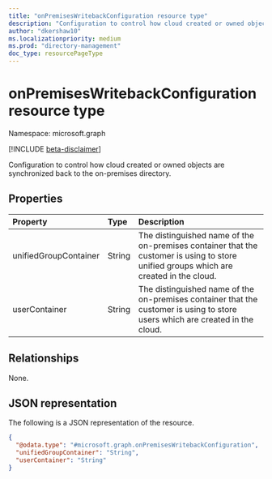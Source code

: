 ```yaml
---
title: "onPremisesWritebackConfiguration resource type"
description: "Configuration to control how cloud created or owned objects are synchronized back to the on-premises directory."
author: "dkershaw10"
ms.localizationpriority: medium
ms.prod: "directory-management"
doc_type: resourcePageType
---
```


# onPremisesWritebackConfiguration resource type

Namespace: microsoft.graph

[!INCLUDE [beta-disclaimer](../../includes/beta-disclaimer.md)]

Configuration to control how cloud created or owned objects are synchronized back to the on-premises directory.

## Properties

| Property              | Type   | Description                                                                                                                            |
| :-------------------- | :----- | :------------------------------------------------------------------------------------------------------------------------------------- |
| unifiedGroupContainer | String | The distinguished name of the on-premises container that the customer is using to store unified groups which are created in the cloud. |
| userContainer         | String | The distinguished name of the on-premises container that the customer is using to store users which are created in the cloud.          |

## Relationships

None.

## JSON representation

The following is a JSON representation of the resource.
<!-- {
  "blockType": "resource",
  "@odata.type": "microsoft.graph.onPremisesWritebackConfiguration"
}
-->
``` json
{
  "@odata.type": "#microsoft.graph.onPremisesWritebackConfiguration",
  "unifiedGroupContainer": "String",
  "userContainer": "String"
}
```
